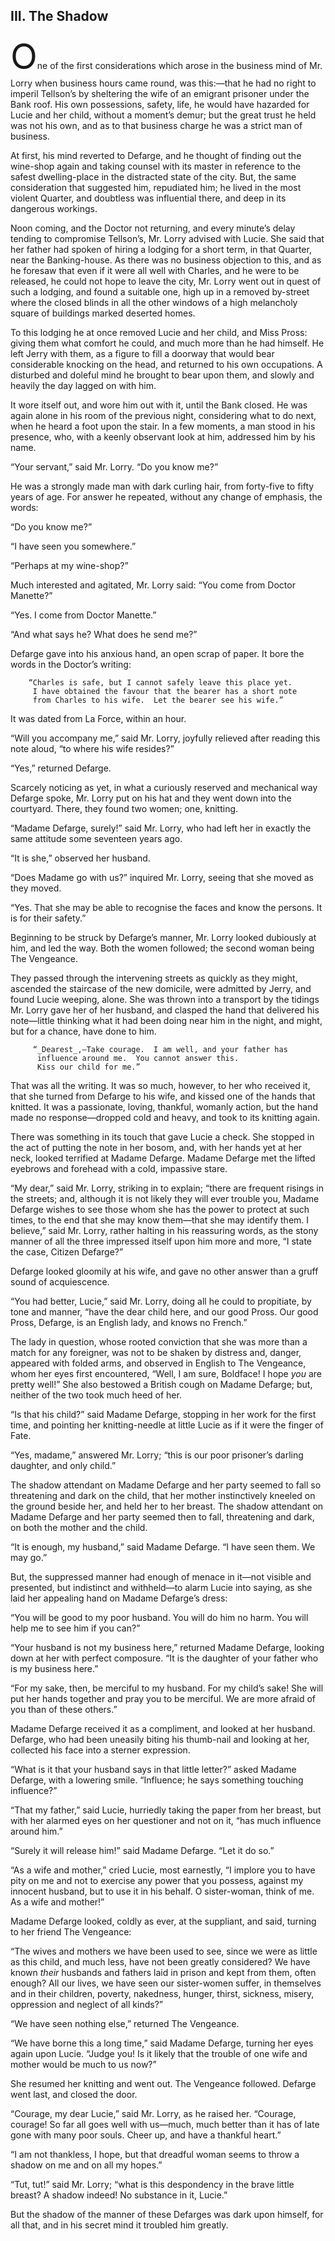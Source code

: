 ## III. The Shadow

<span class="dropcap" style="font-size: 4.00em">O</span>ne of the first considerations which arose in the business mind of Mr. Lorry when business hours came round, was this:—that he had no right to imperil Tellson’s by sheltering the wife of an emigrant prisoner under the Bank roof. His own possessions, safety, life, he would have hazarded for Lucie and her child, without a moment’s demur; but the great trust he held was not his own, and as to that business charge he was a strict man of business.

At first, his mind reverted to Defarge, and he thought of finding out the wine-shop again and taking counsel with its master in reference to the safest dwelling-place in the distracted state of the city. But, the same consideration that suggested him, repudiated him; he lived in the most violent Quarter, and doubtless was influential there, and deep in its dangerous workings.

Noon coming, and the Doctor not returning, and every minute’s delay tending to compromise Tellson’s, Mr. Lorry advised with Lucie. She said that her father had spoken of hiring a lodging for a short term, in that Quarter, near the Banking-house. As there was no business objection to this, and as he foresaw that even if it were all well with Charles, and he were to be released, he could not hope to leave the city, Mr. Lorry went out in quest of such a lodging, and found a suitable one, high up in a removed by-street where the closed blinds in all the other windows of a high melancholy square of buildings marked deserted homes.

To this lodging he at once removed Lucie and her child, and Miss Pross: giving them what comfort he could, and much more than he had himself. He left Jerry with them, as a figure to fill a doorway that would bear considerable knocking on the head, and returned to his own occupations. A disturbed and doleful mind he brought to bear upon them, and slowly and heavily the day lagged on with him.

It wore itself out, and wore him out with it, until the Bank closed. He was again alone in his room of the previous night, considering what to do next, when he heard a foot upon the stair. In a few moments, a man stood in his presence, who, with a keenly observant look at him, addressed him by his name.

“Your servant,” said Mr. Lorry. “Do you know me?”

He was a strongly made man with dark curling hair, from forty-five to fifty years of age. For answer he repeated, without any change of emphasis, the words:

“Do you know me?”

“I have seen you somewhere.”

“Perhaps at my wine-shop?”

Much interested and agitated, Mr. Lorry said: “You come from Doctor Manette?”

“Yes. I come from Doctor Manette.”

“And what says he? What does he send me?”

Defarge gave into his anxious hand, an open scrap of paper. It bore the words in the Doctor’s writing:

```text
    “Charles is safe, but I cannot safely leave this place yet.
     I have obtained the favour that the bearer has a short note
     from Charles to his wife.  Let the bearer see his wife.”
```

It was dated from La Force, within an hour.

“Will you accompany me,” said Mr. Lorry, joyfully relieved after reading this note aloud, “to where his wife resides?”

“Yes,” returned Defarge.

Scarcely noticing as yet, in what a curiously reserved and mechanical way Defarge spoke, Mr. Lorry put on his hat and they went down into the courtyard. There, they found two women; one, knitting.

“Madame Defarge, surely!” said Mr. Lorry, who had left her in exactly the same attitude some seventeen years ago.

“It is she,” observed her husband.

“Does Madame go with us?” inquired Mr. Lorry, seeing that she moved as they moved.

“Yes. That she may be able to recognise the faces and know the persons. It is for their safety.”

Beginning to be struck by Defarge’s manner, Mr. Lorry looked dubiously at him, and led the way. Both the women followed; the second woman being The Vengeance.

They passed through the intervening streets as quickly as they might, ascended the staircase of the new domicile, were admitted by Jerry, and found Lucie weeping, alone. She was thrown into a transport by the tidings Mr. Lorry gave her of her husband, and clasped the hand that delivered his note—little thinking what it had been doing near him in the night, and might, but for a chance, have done to him.

```text
     “_Dearest_,—Take courage.  I am well, and your father has
      influence around me.  You cannot answer this.
      Kiss our child for me.”
 ```

That was all the writing. It was so much, however, to her who received it, that she turned from Defarge to his wife, and kissed one of the hands that knitted. It was a passionate, loving, thankful, womanly action, but the hand made no response—dropped cold and heavy, and took to its knitting again.

There was something in its touch that gave Lucie a check. She stopped in the act of putting the note in her bosom, and, with her hands yet at her neck, looked terrified at Madame Defarge. Madame Defarge met the lifted eyebrows and forehead with a cold, impassive stare.

“My dear,” said Mr. Lorry, striking in to explain; “there are frequent risings in the streets; and, although it is not likely they will ever trouble you, Madame Defarge wishes to see those whom she has the power to protect at such times, to the end that she may know them—that she may identify them. I believe,” said Mr. Lorry, rather halting in his reassuring words, as the stony manner of all the three impressed itself upon him more and more, “I state the case, Citizen Defarge?”

Defarge looked gloomily at his wife, and gave no other answer than a gruff sound of acquiescence.

“You had better, Lucie,” said Mr. Lorry, doing all he could to propitiate, by tone and manner, “have the dear child here, and our good Pross. Our good Pross, Defarge, is an English lady, and knows no French.”

The lady in question, whose rooted conviction that she was more than a match for any foreigner, was not to be shaken by distress and, danger, appeared with folded arms, and observed in English to The Vengeance, whom her eyes first encountered, “Well, I am sure, Boldface! I hope _you_ are pretty well!” She also bestowed a British cough on Madame Defarge; but, neither of the two took much heed of her.

“Is that his child?” said Madame Defarge, stopping in her work for the first time, and pointing her knitting-needle at little Lucie as if it were the finger of Fate.

“Yes, madame,” answered Mr. Lorry; “this is our poor prisoner’s darling daughter, and only child.”

The shadow attendant on Madame Defarge and her party seemed to fall so threatening and dark on the child, that her mother instinctively kneeled on the ground beside her, and held her to her breast. The shadow attendant on Madame Defarge and her party seemed then to fall, threatening and dark, on both the mother and the child.

“It is enough, my husband,” said Madame Defarge. “I have seen them. We may go.”

But, the suppressed manner had enough of menace in it—not visible and presented, but indistinct and withheld—to alarm Lucie into saying, as she laid her appealing hand on Madame Defarge’s dress:

“You will be good to my poor husband. You will do him no harm. You will help me to see him if you can?”

“Your husband is not my business here,” returned Madame Defarge, looking down at her with perfect composure. “It is the daughter of your father who is my business here.”

“For my sake, then, be merciful to my husband. For my child’s sake! She will put her hands together and pray you to be merciful. We are more afraid of you than of these others.”

Madame Defarge received it as a compliment, and looked at her husband. Defarge, who had been uneasily biting his thumb-nail and looking at her, collected his face into a sterner expression.

“What is it that your husband says in that little letter?” asked Madame Defarge, with a lowering smile. “Influence; he says something touching influence?”

“That my father,” said Lucie, hurriedly taking the paper from her breast, but with her alarmed eyes on her questioner and not on it, “has much influence around him.”

“Surely it will release him!” said Madame Defarge. “Let it do so.”

“As a wife and mother,” cried Lucie, most earnestly, “I implore you to have pity on me and not to exercise any power that you possess, against my innocent husband, but to use it in his behalf. O sister-woman, think of me. As a wife and mother!”

Madame Defarge looked, coldly as ever, at the suppliant, and said, turning to her friend The Vengeance:

“The wives and mothers we have been used to see, since we were as little as this child, and much less, have not been greatly considered? We have known _their_ husbands and fathers laid in prison and kept from them, often enough? All our lives, we have seen our sister-women suffer, in themselves and in their children, poverty, nakedness, hunger, thirst, sickness, misery, oppression and neglect of all kinds?”

“We have seen nothing else,” returned The Vengeance.

“We have borne this a long time,” said Madame Defarge, turning her eyes again upon Lucie. “Judge you! Is it likely that the trouble of one wife and mother would be much to us now?”

She resumed her knitting and went out. The Vengeance followed. Defarge went last, and closed the door.

“Courage, my dear Lucie,” said Mr. Lorry, as he raised her. “Courage, courage! So far all goes well with us—much, much better than it has of late gone with many poor souls. Cheer up, and have a thankful heart.”

“I am not thankless, I hope, but that dreadful woman seems to throw a shadow on me and on all my hopes.”

“Tut, tut!” said Mr. Lorry; “what is this despondency in the brave little breast? A shadow indeed! No substance in it, Lucie.”

But the shadow of the manner of these Defarges was dark upon himself, for all that, and in his secret mind it troubled him greatly.

